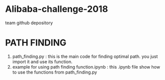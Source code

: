 # Alibaba-challenge-2018
team github depository



# PATH FINDING
1. path_finding.py : this is the main code for finding optimal path. you just import it and use its function.
2. example for using path finding function.ipynb : this .ipynb file show how to use the functions from path_finding.py
